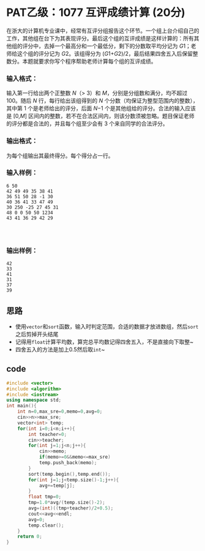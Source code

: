 # PAT乙级：**1077** **互评成绩计算** **(20分)**

在浙大的计算机专业课中，经常有互评分组报告这个环节。一个组上台介绍自己的工作，其他组在台下为其表现评分。最后这个组的互评成绩是这样计算的：所有其他组的评分中，去掉一个最高分和一个最低分，剩下的分数取平均分记为 *G*1；老师给这个组的评分记为 *G*2。该组得分为 (*G*1+*G*2)/2，最后结果四舍五入后保留整数分。本题就要求你写个程序帮助老师计算每个组的互评成绩。

### 输入格式：

输入第一行给出两个正整数 *N*（> 3）和 *M*，分别是分组数和满分，均不超过 100。随后 *N* 行，每行给出该组得到的 *N* 个分数（均保证为整型范围内的整数），其中第 1 个是老师给出的评分，后面 *N*−1 个是其他组给的评分。合法的输入应该是 [0,*M*] 区间内的整数，若不在合法区间内，则该分数须被忽略。题目保证老师的评分都是合法的，并且每个组至少会有 3 个来自同学的合法评分。

### 输出格式：

为每个组输出其最终得分。每个得分占一行。

### 输入样例：

```in
6 50
42 49 49 35 38 41
36 51 50 28 -1 30
40 36 41 33 47 49
30 250 -25 27 45 31
48 0 0 50 50 1234
43 41 36 29 42 29

      
    
```

### 输出样例：

```out
42
33
41
31
37
39
```

## 思路

* 使用`vector`和`sort`函数，输入时判定范围，合适的数据才放进数组，然后`sort`之后剪掉开头结尾
* 记得用`float`计算平均数，算完总平均数记得四舍五入，不是直接向下取整~
* 四舍五入的方法是加上0.5然后取`int`~

## code

```c++
#include <vector>
#include <algorithm>
#include <iostream>
using namespace std;
int main(){
    int n=0,max_sre=0,memo=0,avg=0;
    cin>>n>>max_sre;
    vector<int> temp;
    for(int i=0;i<n;i++){
    	int teacher=0;
    	cin>>teacher;
        for(int j=1;j<n;j++){
            cin>>memo;
            if(memo>=0&&memo<=max_sre)
            temp.push_back(memo);
        }
        sort(temp.begin(),temp.end());
        for(int j=1;j<temp.size()-1;j++){
            avg+=temp[j];
        }
        float tmp=0;
        tmp=1.0*avg/(temp.size()-2);
        avg=(int)((tmp+teacher)/2+0.5);
        cout<<avg<<endl;
        avg=0;
        temp.clear();
    }
    return 0;
}
```

